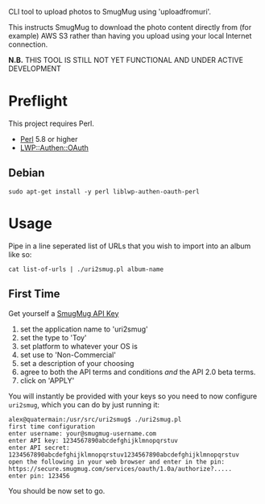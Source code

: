 CLI tool to upload photos to SmugMug using 'uploadfromuri'.

This instructs SmugMug to download the photo content directly from (for example) AWS S3 rather than having you upload using your local Internet connection.

**N.B.** THIS TOOL IS STILL NOT YET FUNCTIONAL AND UNDER ACTIVE DEVELOPMENT

# Preflight

This project requires Perl.

 * [Perl](https://perl.org) 5.8 or higher
 * [LWP::Authen::OAuth](https://metacpan.org/pod/LWP::Authen::OAuth)

## Debian

    sudo apt-get install -y perl liblwp-authen-oauth-perl

# Usage

Pipe in a line seperated list of URLs that you wish to import into an album like so:

    cat list-of-urls | ./uri2smug.pl album-name

## First Time

Get yourself a [SmugMug API Key](https://api.smugmug.com/api/v2/doc/tutorial/api-key.html)

 1. set the application name to 'uri2smug'
 1. set the type to 'Toy'
 1. set platform to whatever your OS is
 1. set use to 'Non-Commercial'
 1. set a description of your choosing
 1. agree to both the API terms and conditions *and* the API 2.0 beta terms.
 1. click on 'APPLY'

You will instantly be provided with your keys so you need to now configure `uri2smug`, which you can do by just running it:

    alex@quatermain:/usr/src/uri2smug$ ./uri2smug.pl
    first time configuration
    enter username: your@smugmug-username.com
    enter API key: 1234567890abcdefghijklmnopqrstuv
    enter API secret: 1234567890abcdefghijklmnopqrstuv1234567890abcdefghijklmnopqrstuv
    open the following in your web browser and enter in the pin:
    https://secure.smugmug.com/services/oauth/1.0a/authorize?.....
    enter pin: 123456

You should be now set to go.

